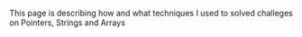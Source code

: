 This page is describing how and what techniques I used to solved challeges on Pointers, Strings and Arrays